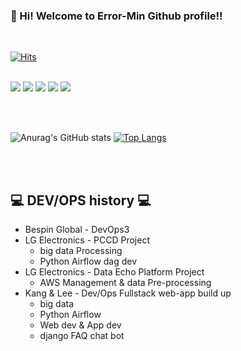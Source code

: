 ### 👋 Hi! Welcome to Error-Min Github profile!! 

<br>

[![Hits](https://hits.seeyoufarm.com/api/count/incr/badge.svg?url=https%3A%2F%2Fgithub.com%2FError-Min&count_bg=%233D7CC8&title_bg=%23555555&icon=&icon_color=%23D13232&title=hits&edge_flat=false)](https://hits.seeyoufarm.com)
<br>
<br>

 <img src="https://img.shields.io/badge/Python-3776AB?style=flat&logo=Python&logoColor=white"/>  <img src="https://img.shields.io/badge/Spring Boot-6DB33F?style=flat&logo=Spring Boot&logoColor=white"/>  <img src="https://img.shields.io/badge/amazonaws-232F3E?style=flat&logo=amazonaws&logoColor=white"/>  <img src="https://img.shields.io/badge/TypeScript-3178C6?style=flat&logo=TypeScript&logoColor=white"/>  <img src="https://img.shields.io/badge/React-61DAFB?style=flat&logo=React&logoColor=white"/>


<br>
<br>

![Anurag's GitHub stats](https://github-readme-stats.vercel.app/api?username=Error-Min&show_icons=true&theme=transparent) [![Top Langs](https://github-readme-stats.vercel.app/api/top-langs/?username=Error-Min&layout=compact)](https://github.com/Error-Min/github-readme-stats)

<br>
<br>

## 💻 DEV/OPS history 💻
- Bespin Global - DevOps3
- LG Electronics - PCCD Project
     - big data Processing
     - Python Airflow dag dev
- LG Electronics - Data Echo Platform Project
     - AWS Management & data Pre-processing
- Kang & Lee - Dev/Ops Fullstack web-app build up
     - big data
     - Python Airflow
     - Web dev & App dev
     - django FAQ chat bot






<!--
**Error-Min/Error-Min** is a ✨ _special_ ✨ repository because its `README.md` (this file) appears on your GitHub profile.

Here are some ideas to get you started:

- 🔭 I’m currently working on ...
- 🌱 I’m currently learning ...
- 👯 I’m looking to collaborate on ...
- 🤔 I’m looking for help with ...
- 💬 Ask me about ...
- 📫 How to reach me: ...
- 😄 Pronouns: ...
- ⚡ Fun fact: ...
-->
